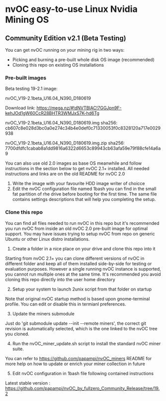 # nvOC easy-to-use Linux Nvidia Mining OS
## Community Edition v2.1 (Beta Testing)
You can get nvOC running on your mining rig in two ways:
- Picking and burning a pre-built whole disk OS image (recommended)
- Cloning this repo on existing OS installations

### Pre-built images
Beta testing 19-2.1 image:

nvOC_V19-2.1beta_U16.04_N390_D180619

Download link: https://mega.nz/#!dNVTBIAC!7GGJpn9F-kehJOd1gW60CcR28BHTR3WMJxS7K-hd6Tg

nvOC_V19-2.1beta_U16.04_N390_D180619.img sha256:
cb607c8e028d3bc0a0e274c34b4e0def0c71330053f0c8328120a717e0029938

nvOC_V19-2.1beta_U16.04_N390_D180619.img.zip sha256:
7700dfdfc1cabab8a1dd9816a6322d6653c89943cb63afa59e79f88cfe14a6a9


You can also use old 2.0 images as base OS meanwhile and follow instructions in the section below to get nvOC 2.1+ installed. All needed instructions and links are on the old README for nvOC 2.0
1. Write the image with your favourite HDD image writer of choicce
2. Edit the nvOC configuration file named 1bash you can find in the small fat partition of rhe drive before booting for the first time. The same file contains settings descriptions that will help you completing the setup.

### Clone this repo
You can find all files needed to run nvOC in this repo but it's recommended you run nvOC from inside an old nvOC 2.0 pre-built image for optimal support. You may have issues trying to setup nvOC from repo on generic Ubuntu or other Linux distro installations.
1. Create a folder in a nice place on your drive and clone this repo into it

Starting from nvOC 2.1+ you can clone different versions of nvOC in different folder and keep all of them installed side-by-side for testing or evaluation purposes. However a single running nvOC instance is supported, you cannot run multiple ones at the same time. It's recommended you avoid cloning this repo directly into the user home directory

2. Setup your system to launch 2unix script from that folder on startup

Note that original nvOC startup method is based upon gnome-terminal profile. You can edit or disable this in termianl preferences.

3. Update the miners submodule

Just do 'git submodule update --init --remote miners', the correct git revision is automatically selected, which is the one linked to the nvOC tree you cloned.

4. Run the nvOC_miner_update.sh script to install the standard nvOC miner suite.

You can refer to https://github.com/papampi/nvOC_miners README for more help on how to update or enrich your miner collection in future

5. Edit nvOC configuration in 1bash file following contained instructions


Latest stable version : https://github.com/papampi/nvOC_by_fullzero_Community_Release/tree/19.2
